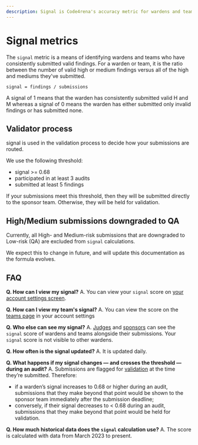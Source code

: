 ```yaml
---
description: Signal is Code4rena's accuracy metric for wardens and teams.
---
```


# Signal metrics

The `signal` metric is a means of identifying wardens and teams who have consistently submitted valid findings. For a warden or team, it is the ratio between the number of valid high or medium findings versus all of the high and mediums they've submitted.

`signal = findings / submissions`

A signal of 1 means that the warden has consistently submitted valid H and M whereas a signal of 0 means the warden has either submitted only invalid findings or has submitted none.

## Validator process

signal is used in the validation process to decide how your submissions are routed.

We use the following threshold:

- signal >= 0.68
- participated in at least 3 audits
- submitted at least 5 findings

If your submissions meet this threshold, then they will be submitted directly to the sponsor team. Otherwise, they will be held for validation.

## High/Medium submissions downgraded to QA

Currently, all High- and Medium-risk submissions that are downgraded to Low-risk (QA) are excluded from `signal` calculations. 

We expect this to change in future, and will update this documentation as the formula evolves.

## FAQ

**Q. How can I view my signal?** 
A. You can view your `signal` score on [your account settings screen](https://code4rena.com/account).

**Q. How can I view my team's signal?**
A. You can view the score on the [teams page](https://code4rena.com/account/teams) in your account settings

**Q. Who else can see my signal?** 
A. [Judges](https://docs.code4rena.com/roles/judges) and [sponsors](https://docs.code4rena.com/roles/sponsors) can see the `signal` score of wardens and teams alongside their submissions. Your `signal` score is not visible to other wardens.

**Q. How often is the signal updated?** 
A. It is updated daily. 

**Q. What happens if my signal changes — and crosses the threshold — during an audit?** 
A. Submissions are flagged for [validation](https://docs.code4rena.com/roles/certified-contributors/validators) at the time they’re submitted. Therefore: 

- if a warden’s signal increases to 0.68 or higher during an audit, submissions that they make beyond that point would be shown to the sponsor team immediately after the submission deadline;
- conversely, if their signal decreases to < 0.68 during an audit, submissions that they make beyond that point would be held for validation.

**Q. How much historical data does the `signal` calculation use?**
A. The score is calculated with data from March 2023 to present.